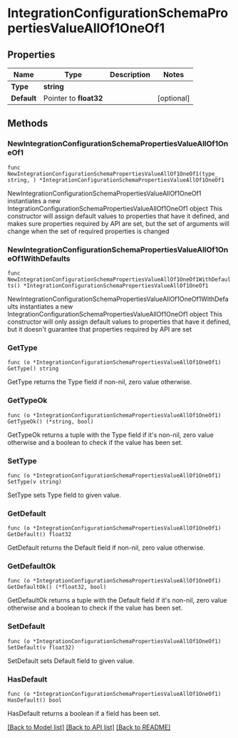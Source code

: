 # IntegrationConfigurationSchemaPropertiesValueAllOf1OneOf1

## Properties

Name | Type | Description | Notes
------------ | ------------- | ------------- | -------------
**Type** | **string** |  | 
**Default** | Pointer to **float32** |  | [optional] 

## Methods

### NewIntegrationConfigurationSchemaPropertiesValueAllOf1OneOf1

`func NewIntegrationConfigurationSchemaPropertiesValueAllOf1OneOf1(type_ string, ) *IntegrationConfigurationSchemaPropertiesValueAllOf1OneOf1`

NewIntegrationConfigurationSchemaPropertiesValueAllOf1OneOf1 instantiates a new IntegrationConfigurationSchemaPropertiesValueAllOf1OneOf1 object
This constructor will assign default values to properties that have it defined,
and makes sure properties required by API are set, but the set of arguments
will change when the set of required properties is changed

### NewIntegrationConfigurationSchemaPropertiesValueAllOf1OneOf1WithDefaults

`func NewIntegrationConfigurationSchemaPropertiesValueAllOf1OneOf1WithDefaults() *IntegrationConfigurationSchemaPropertiesValueAllOf1OneOf1`

NewIntegrationConfigurationSchemaPropertiesValueAllOf1OneOf1WithDefaults instantiates a new IntegrationConfigurationSchemaPropertiesValueAllOf1OneOf1 object
This constructor will only assign default values to properties that have it defined,
but it doesn't guarantee that properties required by API are set

### GetType

`func (o *IntegrationConfigurationSchemaPropertiesValueAllOf1OneOf1) GetType() string`

GetType returns the Type field if non-nil, zero value otherwise.

### GetTypeOk

`func (o *IntegrationConfigurationSchemaPropertiesValueAllOf1OneOf1) GetTypeOk() (*string, bool)`

GetTypeOk returns a tuple with the Type field if it's non-nil, zero value otherwise
and a boolean to check if the value has been set.

### SetType

`func (o *IntegrationConfigurationSchemaPropertiesValueAllOf1OneOf1) SetType(v string)`

SetType sets Type field to given value.


### GetDefault

`func (o *IntegrationConfigurationSchemaPropertiesValueAllOf1OneOf1) GetDefault() float32`

GetDefault returns the Default field if non-nil, zero value otherwise.

### GetDefaultOk

`func (o *IntegrationConfigurationSchemaPropertiesValueAllOf1OneOf1) GetDefaultOk() (*float32, bool)`

GetDefaultOk returns a tuple with the Default field if it's non-nil, zero value otherwise
and a boolean to check if the value has been set.

### SetDefault

`func (o *IntegrationConfigurationSchemaPropertiesValueAllOf1OneOf1) SetDefault(v float32)`

SetDefault sets Default field to given value.

### HasDefault

`func (o *IntegrationConfigurationSchemaPropertiesValueAllOf1OneOf1) HasDefault() bool`

HasDefault returns a boolean if a field has been set.


[[Back to Model list]](../README.md#documentation-for-models) [[Back to API list]](../README.md#documentation-for-api-endpoints) [[Back to README]](../README.md)


